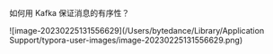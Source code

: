 如何用 Kafka 保证消息的有序性？

![image-20230225131556629](/Users/bytedance/Library/Application Support/typora-user-images/image-20230225131556629.png)